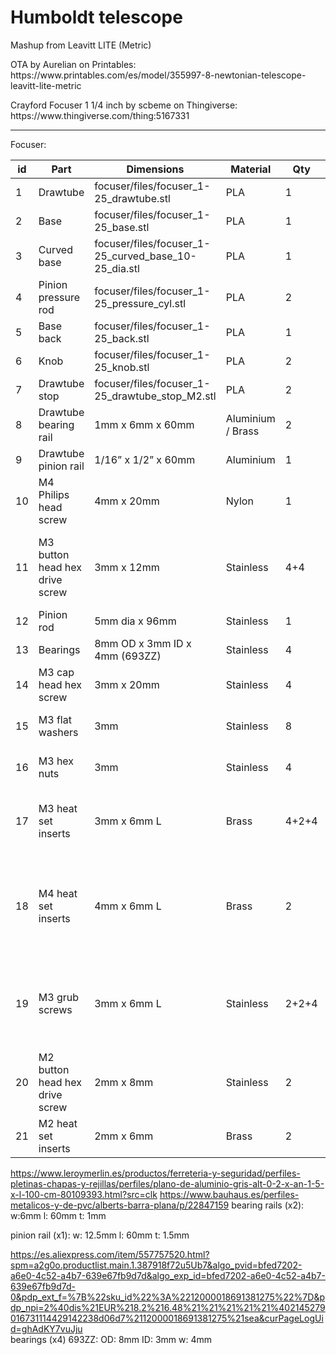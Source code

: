 # Humboldt telescope
<p>Mashup from Leavitt LITE (Metric)</p>

<p>OTA by Aurelian on Printables: https://www.printables.com/es/model/355997-8-newtonian-telescope-leavitt-lite-metric</p>
<p>Crayford Focuser 1 1/4 inch by scbeme on Thingiverse: https://www.thingiverse.com/thing:5167331</p>

***

Focuser:

| id | Part                           | Dimensions                                           | Material          | Qty   | Ref  | notes                                                       |
| -- | ------------------------------ | ---------------------------------------------------- | ----------------- | ----- | ---- | ----------------------------------------------------------- |
| 1  | Drawtube                       | focuser/files/focuser_1-25_drawtube.stl              | PLA               | 1     |      |                                                             |
| 2  | Base                           | focuser/files/focuser_1-25_base.stl                  | PLA               | 1     |      |                                                             |
| 3  | Curved base                    | focuser/files/focuser_1-25_curved_base_10-25_dia.stl | PLA               | 1     |      | Fits 10.25” OD tube                                         |
| 4  | Pinion pressure rod            | focuser/files/focuser_1-25_pressure_cyl.stl          | PLA               | 2     |      |                                                             |
| 5  | Base back                      | focuser/files/focuser_1-25_back.stl                  | PLA               | 1     |      |                                                             |
| 6  | Knob                           | focuser/files/focuser_1-25_knob.stl                  | PLA               | 2     |      |                                                             |
| 7  | Drawtube stop                  | focuser/files/focuser_1-25_drawtube_stop_M2.stl      | PLA               | 2     |      |                                                             |
| 8  | Drawtube bearing rail          | 1mm x 6mm x 60mm                                     | Aluminium / Brass | 2     |      |                                                             |
| 9  | Drawtube pinion rail           | 1/16” x 1/2” x 60mm                                  | Aluminium         | 1     |      |                                                             |
| 10 | M4 Philips head screw          | 4mm x 20mm                                           | Nylon             | 1     |      | Drawtube eyepiece capture screw                             |
| 11 | M3 button head hex drive screw | 3mm x 12mm                                           | Stainless         | 4+4   |      | Base back / Curved base mounting screws                     |
| 12 | Pinion rod                     | 5mm dia x 96mm                                       | Stainless         | 1     |      |                                                             |
| 13 | Bearings                       | 8mm OD x 3mm ID x 4mm (693ZZ)                        | Stainless         | 4     | AE-2 |                                                             |
| 14 | M3 cap head hex screw          | 3mm x 20mm                                           | Stainless         | 4     |      | Bearing shafts                                              |
| 15 | M3 flat washers                | 3mm                                                  | Stainless         | 8     |      | Bearing shaft washers                                       |
| 16 | M3 hex nuts                    | 3mm                                                  | Stainless         | 4     |      | Bearing shaft nuts                                          |
| 17 | M3 heat set inserts            | 3mm x 6mm L                                          | Brass             | 4+2+4 | AE-1 | Base back / Knobs / Curved base                             |
| 18 | M4 heat set inserts            | 4mm x 6mm L                                          | Brass             | 2     | AE-1 | Eyepiece capture screw insert / Optional brake screw insert |
| 19 | M3 grub screws                 | 3mm x 6mm L                                          | Stainless         | 2+2+4 |      | Knobs / Pinion pressure screws / Curved base alignment      |
| 20 | M2 button head hex drive screw | 2mm x 8mm                                            | Stainless         | 2     |      | Drawtube stops                                              |
| 21 | M2 heat set inserts            | 2mm x 6mm                                            | Brass             | 2     | AE-1 | Drawtube stop inserts                                       |




https://www.leroymerlin.es/productos/ferreteria-y-seguridad/perfiles-pletinas-chapas-y-rejillas/perfiles/plano-de-aluminio-gris-alt-0-2-x-an-1-5-x-l-100-cm-80109393.html?src=clk
https://www.bauhaus.es/perfiles-metalicos-y-de-pvc/alberts-barra-plana/p/22847159
bearing rails (x2):
	w:6mm 
	l: 60mm
	t: 1mm
	
pinion rail (x1):
	w: 12.5mm
	l: 60mm
	t: 1.5mm

https://es.aliexpress.com/item/557757520.html?spm=a2g0o.productlist.main.1.387918f72u5Ub7&algo_pvid=bfed7202-a6e0-4c52-a4b7-639e67fb9d7d&algo_exp_id=bfed7202-a6e0-4c52-a4b7-639e67fb9d7d-0&pdp_ext_f=%7B%22sku_id%22%3A%2212000018691381275%22%7D&pdp_npi=2%40dis%21EUR%218.2%216.48%21%21%21%21%21%402145279016731114429142238d06d7%2112000018691381275%21sea&curPageLogUid=ghAdKY7vuJju	
bearings (x4) 693ZZ:
	OD: 8mm
	ID: 3mm
	w: 4mm	